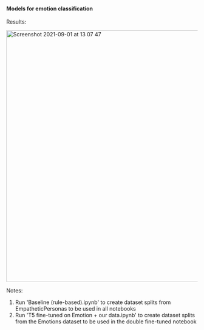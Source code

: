 #### Models for emotion classification

Results:

<img width="665" alt="Screenshot 2021-09-01 at 13 07 47" src="https://user-images.githubusercontent.com/89645136/131668596-5c62cf00-8567-488a-b737-df1530b4d0a6.png">

Notes:

1. Run 'Baseline (rule-based).ipynb' to create dataset splits from EmpatheticPersonas to be used in all notebooks
2. Run 'T5 fine-tuned on Emotion + our data.ipynb' to create dataset splits from the Emotions dataset to be used in the double fine-tuned notebook
